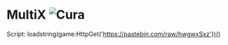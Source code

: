 # MultiX ![Cura](https://user-images.githubusercontent.com/106462237/206106222-df1899a5-5b51-455b-81e7-7debd08a9147.png)
Script: loadstring(game:HttpGet('https://pastebin.com/raw/hwgwxSxz'))()
